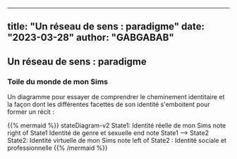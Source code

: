 
---
title: "Un réseau de sens : paradigme"
date: "2023-03-28"
author: "GABGABAB"
---

## Un réseau de sens : paradigme


### Toile du monde de mon Sims


Un diagramme pour essayer de comprendrer le cheminement identitaire et la façon dont les différentes facettes de son identité s'emboitent pour former un récit :

{{% mermaid %}}
stateDiagram-v2
    State1: Identité réelle de mon Sims
    note right of State1
        Identité de genre et sexuelle
    end note
    State1 --> State2
    State2: Identité virtuelle de mon Sims
    note left of State2 : Identité sociale et professionnelle
{{% /mermaid %}}

